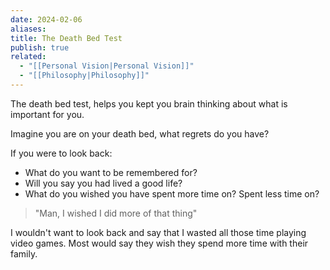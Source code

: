```yaml
---
date: 2024-02-06
aliases: 
title: The Death Bed Test
publish: true
related:
  - "[[Personal Vision|Personal Vision]]"
  - "[[Philosophy|Philosophy]]"
---
```

The death bed test, helps you kept you brain thinking about what is important for you.

Imagine you are on your death bed, what regrets do you have? 

If you were to look back:
- What do you want to be remembered for? 
- Will you say you had lived a good life?
- What do you wished you have spent more time on? Spent less time on?

> "Man, I wished I did more of that thing"

I wouldn't want to look back and say that I wasted all those time playing video games.
Most would say they wish they spend more time with their family.